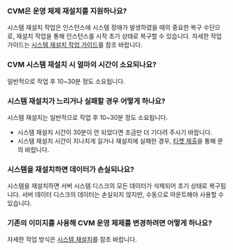 ### CVM은 운영 체제 재설치를 지원하나요?

시스템 재설치 작업은 인스턴스에 시스템 장애가 발생하였을 때의 중요한 복구 수단으로, 재설치 작업을 통해 인스턴스를 시작 초기 상태로 복구할 수 있습니다. 자세한 작업 가이드는 [시스템 재설치 작업 가이드](https://intl.cloud.tencent.com/document/product/213/4933)를 참조 바랍니다.

### CVM 시스템 재설치 시 얼마의 시간이 소요되나요?

일반적으로 작업 후 10~30분 정도 소요됩니다.

### 시스템 재설치가 느리거나 실패할 경우 어떻게 하나요?

시스템 재설치는 일반적으로 작업 후 10~30분 정도 소요됩니다.

- 시스템 재설치 시간이 30분이 안 되었다면 조금만 더 기다려 주시기 바랍니다.
- 시스템 재설치 시간이 지나치게 길거나 재설치에 실패한 경우, [티켓 제출](https://console.cloud.tencent.com/workorder/category)을 통해 문의 바랍니다.

### 시스템을 재설치하면 데이터가 손실되나요?

시스템을 재설치하면 서버 시스템 디스크의 모든 데이터가 삭제되어 초기 상태로 복구됩니다. 서버 데이터 디스크의 데이터는 손실되지 않지만, 수동으로 마운트해야 사용할 수 있습니다.

### 기존의 이미지를 사용해 CVM 운영 체제를 변경하려면 어떻게 하나요?
자세한 작업 방식은 [시스템 재설치](https://intl.cloud.tencent.com/document/product/213/4933)를 참조 바랍니다.

